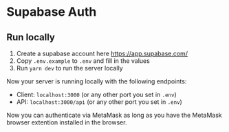 # Supabase Auth

## Run locally

1. Create a supabase account here https://app.supabase.com/
2. Copy `.env.example` to `.env` and fill in the values
3. Run `yarn dev` to run the server locally

Now your server is running locally with the following endpoints:

- Client: `localhost:3000` (or any other port you set in `.env`)
- API: `localhost:3000/api` (or any other port you set in `.env`)

Now you can authenticate via MetaMask as long as you have the MetaMask browser extention installed in the browser.
